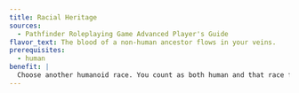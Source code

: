 ```yaml
---
title: Racial Heritage
sources:
  - Pathfinder Roleplaying Game Advanced Player's Guide
flavor_text: The blood of a non-human ancestor flows in your veins.
prerequisites:
  - human
benefit: |
  Choose another humanoid race. You count as both human and that race for any effects related to race. For example, if you choose dwarf, you are considered both a human and a dwarf for the purpose of taking traits, feats, how spells and magic items affect you, and so on.
---
```


